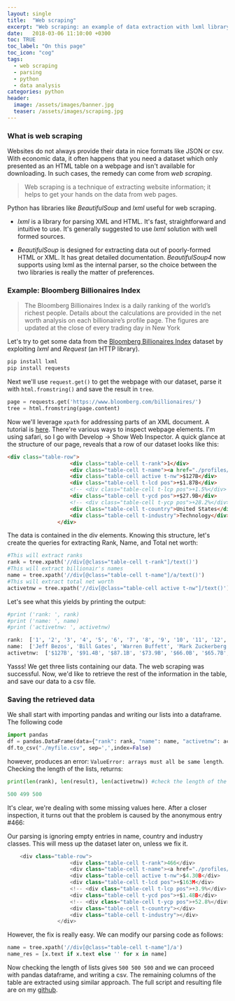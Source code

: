 ```yaml
---
layout: single
title:  "Web scraping"
excerpt: "Web scraping: an example of data extraction with lxml library."
date:   2018-03-06 11:10:00 +0300
toc: TRUE
toc_label: "On this page"
toc_icon: "cog"
tags:
  - web scraping
  - parsing
  - python
  - data analysis
categories: python
header:
  image: /assets/images/banner.jpg
  teaser: /assets/images/scraping.jpg
---
```

### What is web scraping

Websites do not always provide their data in nice formats like JSON or csv.
With economic data, it often happens that you need a dataset which only presented as an
HTML table on a webpage and isn't available for downloading. In such cases, the remedy can
come from *web scraping*.

> Web scraping is a technique of extracting website information; it helps to get your hands
on the data from web pages.

Python has libraries like *BeautifulSoup* and  *lxml* useful for web scraping.

* *lxml* is a library for parsing XML and HTML. It's fast, straightforward and intuitive to use.
It's generally suggested to use *lxml* solution with well formed sources.

* *BeautifulSoup* is designed for extracting data out of poorly-formed HTML or XML. It has
great detailed documentation. *BeautifulSoup4* now supports using lxml as the internal parser,
so the choice between the two libraries is really the matter of preferences.

### Example: Bloomberg Billionaires Index

> The Bloomberg Billionaires Index is a daily ranking of the world’s richest people.
Details about the calculations are provided in the net worth analysis on each billionaire’s profile page.
The figures are updated at the close of every trading day in New York

Let's try to get some data from the [Bloomberg Billionaires Index](https://www.bloomberg.com/billionaires/ "bloomberg page")
dataset by exploiting *lxml* and *Request* (an HTTP library).

```py
pip install lxml
pip install requests
```
Next we'll use `request.get()` to get the webpage with our dataset, parse it with `html.fromstring()` and
save the result in `tree`.  

```py
page = requests.get('https://www.bloomberg.com/billionaires/')
tree = html.fromstring(page.content)
```
Now we'll leverage `xpath` for addressing parts of an XML document. A tutorial is [here](https://www.w3schools.com/xml/xpath_nodes.asp).
There're various ways to inspect webpage elements. I'm using safari, so I go with Develop -> Show Web Inspector.
A quick glance at the structure of our page, reveals that a row of our dataset looks like this:

``` html
<div class="table-row">
					<div class="table-cell t-rank">1</div>
					<div class="table-cell t-name"><a href="./profiles/jeffrey-p-bezos/">Jeff Bezos</a></div>
					<div class="table-cell active t-nw">$127B</div>
					<div class="table-cell t-lcd pos">+$1.87B</div>
					<!-- <div class="table-cell t-lcp pos">+1.5%</div> -->
					<div class="table-cell t-ycd pos">+$27.9B</div>
					<!-- <div class="table-cell t-ycp pos">+28.2%</div> -->
					<div class="table-cell t-country">United States</div>
					<div class="table-cell t-industry">Technology</div>
				</div>
```
The data is contained in the div elements. Knowing this structure, let's create the queries
for extracting Rank, Name, and Total net worth:

```py
#This will extract ranks
rank = tree.xpath('//div[@class="table-cell t-rank"]/text()')
#This will extract billionair's names
name = tree.xpath('//div[@class="table-cell t-name"]/a/text()')
#This will extract total net worth
activetnw = tree.xpath('//div[@class="table-cell active t-nw"]/text()')
```
Let's see what this yields by printing the output:

```py
#print ('rank: ', rank)
#print ('name: ', name)
#print ('activetnw: ', activetnw)
```
```py
rank:  ['1', '2', '3', '4', '5', '6', '7', '8', '9', '10', '11', '12', '13', '14', '15', '16', '17', '18', '19', '20',...]
name:  ['Jeff Bezos', 'Bill Gates', 'Warren Buffett', 'Mark Zuckerberg', 'Amancio Ortega', 'Carlos Slim', 'Bernard Arnault', 'Larry Ellison', 'Larry Page', 'Sergey Brin',...]
activetnw:  ['$127B', '$91.4B', '$87.1B', '$73.9B', '$66.0B', '$65.7B', '$64.6B', '$56.9B', '$54.0B', '$52.7B', '$47.9B', '$47.9B', '$46.9B', '$43.4B', '$43.4B', '$42.9B', ...]
```
Yasss! We get three lists containing our data. The web scraping was successful. Now, we'd
like to retrieve the rest of the information in the table, and save our data to a csv file.

### Saving the retrieved data

We shall start with importing pandas and writing our lists into a dataframe. The following code

``` py
import pandas
df = pandas.DataFrame(data={"rank": rank, "name": name, "activetnw": activetnw})
df.to_csv("./myfile.csv", sep=',',index=False)
```
however, produces an error: `ValueError: arrays must all be same length`. Checking the length of
the lists, returns:

```py
print(len(rank), len(result), len(activetnw)) #check the length of the str

500 499 500
```
It's clear, we're dealing with some missing values here. After a closer inspection, it turns out that
the problem is caused by the anonymous entry #466:

<center><image: /assets/images/webscraping/empty.png></center>

Our parsing is ignoring empty entries in name, country and industry classes. This will mess up the
dataset later on, unless we fix it.

```py
	<div class="table-row">
					<div class="table-cell t-rank">466</div>
					<div class="table-cell t-name"><a href="./profiles//"></a></div>
					<div class="table-cell active t-nw">$4.30B</div>
					<div class="table-cell t-lcd pos">+$163M</div>
					<!-- <div class="table-cell t-lcp pos">+3.9%</div> -->
					<div class="table-cell t-ycd pos">+$1.48B</div>
					<!-- <div class="table-cell t-ycp pos">+52.8%</div> -->
					<div class="table-cell t-country"></div>
					<div class="table-cell t-industry"></div>
				</div>
```
However, the fix is really easy. We can modify our parsing code as follows:

```py
name = tree.xpath('//div[@class="table-cell t-name"]/a')
name_res = [x.text if x.text else '' for x in name]
```
Now checking the length of lists gives `500 500 500` and we can proceed with pandas dataframe,
and writing a csv. The remaining columns of the table are extracted using similar approach.
The full script and resulting file are on my [github](https://github.com/belovanna/py_dir).
